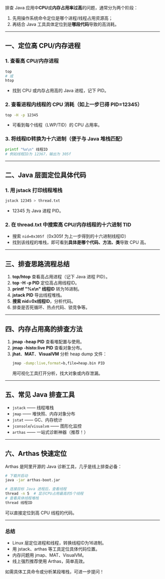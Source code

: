 排查 Java 应用中**CPU**或**内存占用率过高**的问题，通常分为两个阶段：  

1. 先用操作系统命令定位是哪个进程/线程占用资源高；  
2. 再结合 Java 工具具体定位到是**哪段代码**导致的高消耗。

---

## 一、定位高 CPU/内存进程

### 1. 查看高 CPU/内存进程
```bash
top
# 或
htop
```
- 找到 CPU 或内存占用高的 Java 进程，记下 PID。

### 2. 查看进程内线程的 CPU 消耗（如上一步已得 PID=12345）
```bash
top -H -p 12345
```
- 可看到每个线程（LWP/TID）的 CPU 占用率。

### 3. 将线程ID转换为十六进制（便于与 Java 堆栈匹配）
```bash
printf "%x\n" 线程ID
# 例如线程ID为 12367，输出为 305f
```

---

## 二、Java 层面定位具体代码

### 1. 用 jstack 打印线程堆栈
```bash
jstack 12345 > thread.txt
```
- 12345 为 Java 进程 PID。

### 2. 在 thread.txt 中搜索高 CPU/内存线程的十六进制 TID
- 搜索 `nid=0x305f`（0x305f 为上一步得到的十六进制线程ID）
- 找到该线程的堆栈，即可看到**具体是哪个代码、方法、类**导致 CPU 高。

---

## 三、排查思路流程总结

1. **top/htop** 查看高占用进程（记下 Java 进程 PID）。
2. **top -H -p PID** 定位高占用线程ID。
3. **printf "%x\n" 线程ID** 转为16进制。
4. **jstack PID** 导出线程堆栈。
5. **搜索 nid=0x线程ID**，分析代码。
6. 排查是否死循环、热点代码、锁竞争等。

---

## 四、内存占用高的排查方法

1. **jmap -heap PID** 查看堆配置与使用。
2. **jmap -histo:live PID** 查看对象分布。
3. **jhat**、**MAT**、**VisualVM** 分析 heap dump 文件：
   ```bash
   jmap -dump:live,format=b,file=heap.bin PID
   ```
   用可视化工具打开分析，找大对象或内存泄漏。

---

## 五、常见 Java 排查工具

- `jstack` —— 线程堆栈
- `jmap` —— 堆快照、内存对象分布
- `jstat` —— GC、内存统计
- `jconsole`/`visualvm` —— 图形化监控
- `arthas` —— 一站式诊断神器（推荐！）

---

## 六、Arthas 快速定位
Arthas 是阿里开源的 Java 诊断工具，几乎是线上排查必备：
```bash
# 下载并启动
java -jar arthas-boot.jar

# 连接目标 Java 进程后，查看线程
thread -n 5  # 显示CPU占用最高的5个线程
# 查看具体线程堆栈
thread 线程ID
```
可以直接定位到高 CPU 线程的代码。

---

### **总结**

- Linux 层定位进程和线程，转换线程ID为16进制。
- 用 jstack、arthas 等工具定位具体代码位置。
- 内存问题用 jmap、MAT、VisualVM。
- 线上强烈推荐使用 Arthas，简单高效。

如需具体工具命令或分析某段堆栈，可进一步提问！